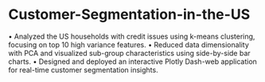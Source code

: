 # Customer-Segmentation-in-the-US

• Analyzed the US households with credit issues using k-means clustering, focusing on top 10 high variance features.
• Reduced data dimensionality with PCA and visualized sub-group characteristics using side-by-side bar charts.
• Designed and deployed an interactive Plotly Dash-web application for real-time customer segmentation insights.
